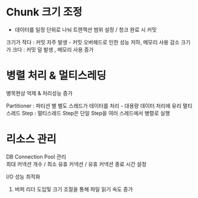 # Chunk 크기 조정

- 데이터를 일정 단위로 나눠 트랜잭션 범위 설정 / 청크 완료 시 커밋

크기가 작다 : 커밋 자주 발생 - 커밋 오버헤드로 인한 성능 저하, 메모리 사용 감소
크기가 크다 : 커밋 덜 발생 , 메모리 사용 증가

# 병렬 처리 & 멀티스레딩

병목현상 억제 & 처리성능 증가

Partitioner : 파티션 별 별도 스레드가 데이터를 처리 - 대용량 데이터 처리에 유리
멀티스레드 Step : 멀티스레드 Step은 단일 Step을 여러 스레드에서 병렬로 실행

# 리소스 관리

DB Connection Pool 관리  
 최대 커넥션 개수 / 최소 유휴 커넥션 / 유휴 커넥션 종료 시간 설정

I/O 성능 최적화

1. 버퍼 리더 도입및 크기 조절을 통해 파일 읽기 속도 증가
